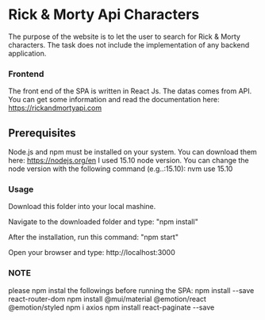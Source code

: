 # Rick & Morty Api Characters

The purpose of the website is to let the user to search for Rick & Morty characters.
The task does not include the implementation of any backend application.

### Frontend

The front end of the SPA is written in React Js. The datas comes from API. You can get some information and read the documentation here: https://rickandmortyapi.com

## Prerequisites

Node.js and npm must be installed on your system. You can download them here: https://nodejs.org/en
I used 15.10 node version. You can change the node version with the following command (e.g..:15.10): nvm use 15.10

### Usage

Download this folder into your local mashine.

Navigate to the downloaded folder and type: "npm install"

After the installation, run this command: "npm start"

Open your browser and type: http://localhost:3000

### NOTE

please npm instal the followings before running the SPA:
npm install --save react-router-dom
npm install @mui/material @emotion/react @emotion/styled
npm i axios
npm install react-paginate --save
